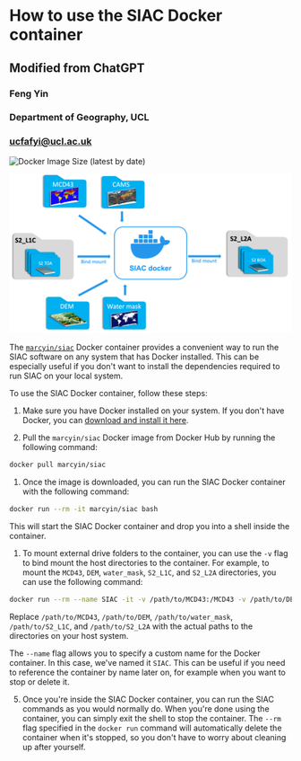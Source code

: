 # How to use the SIAC Docker container

## Modified from ChatGPT

### Feng Yin
### Department of Geography, UCL
### ucfafyi@ucl.ac.uk

![Docker Image Size (latest by date)](https://img.shields.io/docker/image-size/marcyin/siac)

![](siac_docker/siac_docker_diag.png)

The [`marcyin/siac`](https://hub.docker.com/r/marcyin/siac) Docker container provides a convenient way to run the SIAC software on any system that has Docker installed. This can be especially useful if you don't want to install the dependencies required to run SIAC on your local system.

To use the SIAC Docker container, follow these steps:

1. Make sure you have Docker installed on your system. If you don't have Docker, you can [download and install it here](https://www.docker.com/get-started/).
   
2. Pull the `marcyin/siac` Docker image from Docker Hub by running the following command:
```bash
docker pull marcyin/siac
```

1. Once the image is downloaded, you can run the SIAC Docker container with the following command:
```bash
docker run --rm -it marcyin/siac bash
```
This will start the SIAC Docker container and drop you into a shell inside the container.

1. To mount external drive folders to the container, you can use the `-v` flag to bind mount the host directories to the container. For example, to mount the `MCD43`, `DEM`, `water_mask`, `S2_L1C`, and `S2_L2A` directories, you can use the following command:
```bash
docker run --rm --name SIAC -it -v /path/to/MCD43:/MCD43 -v /path/to/DEM:/DEM -v /path/to/water_mask:/water_mask -v /path/to/S2_L1C:/S2_L1C -v /path/to/S2_L2A:/S2_L2A marcyin/siac
```

Replace `/path/to/MCD43`, `/path/to/DEM`, `/path/to/water_mask`, `/path/to/S2_L1C`, and `/path/to/S2_L2A` with the actual paths to the directories on your host system.

The `--name` flag allows you to specify a custom name for the Docker container. In this case, we've named it `SIAC`. This can be useful if you need to reference the container by name later on, for example when you want to stop or delete it.


5. Once you're inside the SIAC Docker container, you can run the SIAC commands as you would normally do. When you're done using the container, you can simply exit the shell to stop the container. The `--rm` flag specified in the `docker run` command will automatically delete the container when it's stopped, so you don't have to worry about cleaning up after yourself.